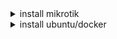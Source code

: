 <details>
  <summary>install mikrotik</summary>
  
First, install the container on Mikrotik
<a href="https://help.mikrotik.com/docs/display/ROS/Container"> ( tutorial install container ) </a>

<br> 
In the next step, enter these commands in the terminal
<pre>
  <code>
    /tool fetch url="https://raw.githubusercontent.com/ArashPy79/opengram/main/opengram/setting.py" dst-path=opengram/setting.py
    /tool fetch url="https://raw.githubusercontent.com/ArashPy79/opengram/main/opengram/vpnDB.db" dst-path=opengram/vpnDB.db.
  </code>
</pre>

```sh
/tool fetch url="https://raw.githubusercontent.com/ArashPy79/opengram/main/opengram/setting.py" dst-path=opengram/setting.py
/tool fetch url="https://raw.githubusercontent.com/ArashPy79/opengram/main/opengram/vpnDB.db" dst-path=opengram/vpnDB.db.
```
</details>

<details>
  <summary>install ubuntu/docker</summary>
  
  این متن هم در بخش دوم قرار دارد و در صورت کلیک باز خواهد شد.
  
</details>
